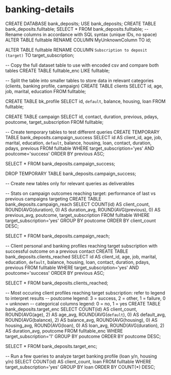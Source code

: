 # banking-details
CREATE DATABASE bank_deposits;
USE bank_deposits;
CREATE TABLE bank_deposits.fulltable;
SELECT * FROM bank_deposits.fulltable;
-- Rename columns in accordance with SQL syntax (unique IDs, no space)
ALTER TABLE fulltable 
RENAME COLUMN MyUnknownColumn
TO id;

ALTER TABLE fulltable
RENAME COLUMN `Subscription to deposit (target)`
TO target_subscription;

-- Copy the full dataset table to use with encoded csv and compare both tables
CREATE TABLE fulltable_enc
LIKE fulltable;

-- Split the table into smaller tables to store data in relevant categories (clients, banking profile, campaign)
CREATE TABLE clients
SELECT id, age, job, marital, education 
FROM fulltable;

CREATE TABLE bk_profile
SELECT id, `default`, balance, housing, loan
FROM fulltable;

CREATE TABLE campaign
SELECT id, contact, duration, previous, pdays, poutcome, target_subscription
FROM fulltable;

-- Create temporary tables to test different queries
CREATE TEMPORARY TABLE bank_deposits.campaign_success
SELECT id AS client_id, age, job, marital, education, `default`, balance, housing, loan, contact, duration, pdays, previous
FROM fulltable
WHERE target_subscription='yes'
AND poutcome='success'
ORDER BY previous ASC;

SELECT *
FROM bank_deposits.campaign_success;

DROP TEMPORARY TABLE bank_deposits.campaign_success;

-- Create new tables only for relevant queries as deliverables

-- Stats on campaign outcomes reaching target: performance of last vs previous campaigns targeting
CREATE TABLE bank_deposits.campaign_reach
SELECT COUNT(id) AS client_count,
	ROUND(AVG(duration), 0) AS duration_avg,
    ROUND(AVG(previous), 0) AS previous_avg,
    poutcome,
    target_subscription
FROM fulltable
WHERE target_subscription='yes'
GROUP BY poutcome
ORDER BY client_count DESC;

SELECT *
FROM bank_deposits.campaign_reach;

-- Client personal and banking profiles reaching target subscription with successful outcome on a previous contact
CREATE TABLE bank_deposits.clients_reached
SELECT id AS client_id, age, job, marital, education, `default`, balance, housing, loan, contact, duration, pdays, previous
FROM fulltable
WHERE target_subscription='yes'
AND poutcome='success'
ORDER BY previous ASC;

SELECT *
FROM bank_deposits.clients_reached;

-- Most occuring client profiles reaching target subscription: refer to legend to interpret results
-- poutcome legend: 3 = success, 2 = other, 1 = failure, 0 = unknown
-- categorical columns legend: 0 = no, 1 = yes
CREATE TABLE bank_deposits.target_enc
SELECT COUNT(id) AS client_count, 
	ROUND(AVG(age), 2) AS age_avg,
	ROUND(AVG(`default`), 0) AS default_avg,
	ROUND(AVG(balance), 2) AS balance_avg,
	ROUND(AVG(housing), 0) AS housing_avg,
	ROUND(AVG(loan), 0) AS loan_avg,
	ROUND(AVG(duration), 2) AS duration_avg,
	poutcome
FROM fulltable_enc
WHERE target_subscription='1'
GROUP BY poutcome
ORDER BY poutcome DESC;

SELECT *
FROM bank_deposits.target_enc;

-- Run a few queries to analyze target banking profile (loan y/n, housing y/n) 
SELECT COUNT(id) AS client_count, loan
FROM fulltable
WHERE target_subscription='yes'
GROUP BY loan
ORDER BY COUNT(*) DESC;
